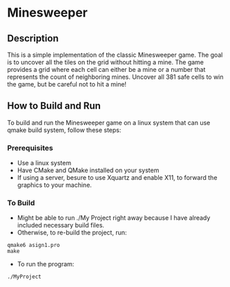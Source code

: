 # Minesweeper
## Description
This is a simple implementation of the classic Minesweeper game. The goal is to uncover all the tiles on the grid without hitting a mine. The game provides a grid where each cell can either be a mine or a number that represents the count of neighboring mines. Uncover all 381 safe cells to win the game, but be careful not to hit a mine!

## How to Build and Run
To build and run the Minesweeper game on a linux system that can use qmake build system, follow these steps:

### Prerequisites
- Use a linux system
- Have CMake and QMake installed on your system
- If using a server, besure to use Xquartz and enable X11, to forward the graphics to your machine.

### To Build
- Might be able to run ./My Project right away because I have already included necessary build files.
- Otherwise, to re-build the project, run:
```
qmake6 asign1.pro
make
```
- To run the program:
```
./MyProject
```
